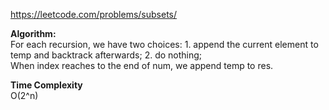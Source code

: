 https://leetcode.com/problems/subsets/

**Algorithm:** <br />
For each recursion, we have two choices: 1. append the current element to temp and backtrack afterwards; 2. do nothing; <br />
When index reaches to the end of num, we append temp to res. <br />

**Time Complexity** <br />
O(2^n)
